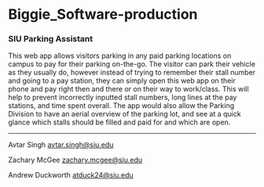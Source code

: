 # Biggie_Software-production

### SIU Parking Assistant

This web app allows visitors parking in any paid parking locations on campus to pay for their parking on-the-go. The visitor can park their vehicle as they usually do, however instead of trying to remember their stall number and going to a pay station, they can simply open this web app on their phone and pay right then and there or on their way to work/class. This will help to prevent incorrectly inputted stall numbers, long lines at the pay stations, and time spent overall. The app would also allow the Parking Division to have an aerial overview of the parking lot, and see at a quick glance which stalls should be filled and paid for and which are open.

----------

Avtar Singh
avtar.singh@siu.edu

Zachary McGee
zachary.mcgee@siu.edu

Andrew Duckworth
atduck24@siu.edu

